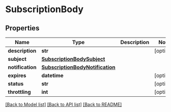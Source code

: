 # SubscriptionBody

## Properties

| Name             | Type                                                                | Description | Notes      |
| ---------------- | ------------------------------------------------------------------- | ----------- | ---------- |
| **description**  | **str**                                                             |             | [optional] |
| **subject**      | [**SubscriptionBodySubject**](SubscriptionBodySubject.md)           |             |
| **notification** | [**SubscriptionBodyNotification**](SubscriptionBodyNotification.md) |             |
| **expires**      | **datetime**                                                        |             | [optional] |
| **status**       | **str**                                                             |             | [optional] |
| **throttling**   | **int**                                                             |             | [optional] |

[[Back to Model list]](../README.md#documentation-for-models)
[[Back to API list]](../README.md#documentation-for-api-endpoints)
[[Back to README]](../README.md)
